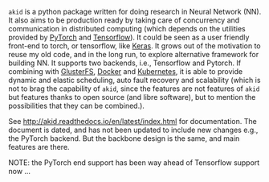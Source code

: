 `akid` is a python package written for doing research in Neural Network (NN). It
also aims to be production ready by taking care of concurrency and
communication in distributed computing (which depends on the utilities provided
by [PyTorch](http://pytorch.org) and [Tensorflow](http://tensorflow.org)). It
could be seen as a user friendly front-end to torch, or tensorflow, like
[Keras](https://keras.io/). It grows out of the motivation to reuse my old
code, and in the long run, to explore alternative framework for building NN. It
supports two backends, i.e., Tensorflow and Pytorch. If combining with
[GlusterFS](https://www.gluster.org/), [Docker](https://www.docker.com/) and
[Kubernetes](kubernetes.io), it is able to provide dynamic and elastic
scheduling, auto fault recovery and scalability (which is not to brag
the capability of `akid`, since the features are not features of `akid` but
features thanks to open source (and libre software), but to mention the
possibilities that they can be combined.).

See http://akid.readthedocs.io/en/latest/index.html for documentation. The
document is dated, and has not been updated to include new changes e.g., the
PyTorch backend. But the backbone design is the same, and main features are
there.

NOTE: the PyTorch end support has been way ahead of Tensorflow support now ...
